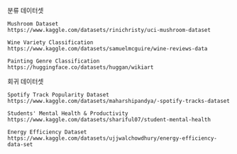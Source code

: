 분류 데이터셋

    Mushroom Dataset
    https://www.kaggle.com/datasets/rinichristy/uci-mushroom-dataset

    Wine Variety Classification
    https://www.kaggle.com/datasets/samuelmcguire/wine-reviews-data

    Painting Genre Classification
    https://huggingface.co/datasets/huggan/wikiart

회귀 데이터셋

    Spotify Track Popularity Dataset
    https://www.kaggle.com/datasets/maharshipandya/-spotify-tracks-dataset

    Students' Mental Health & Productivity
    https://www.kaggle.com/datasets/shariful07/student-mental-health

    Energy Efficiency Dataset
    https://www.kaggle.com/datasets/ujjwalchowdhury/energy-efficiency-data-set
